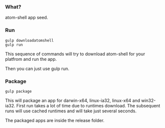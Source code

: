 ### What?
atom-shell app seed.

### Run
    gulp downloadatomshell
    gulp run

This sequence of commands will try to download atom-shell for your platfrom and run the app.

Then you can just use gulp run.

### Package
    gulp package

This will package an app for darwin-x64, linux-ia32, linux-x64 and win32-ia32.
First run takes a lot of time due to runtimes download. The subsequent runs will use cached runtimes and will take just several seconds.

The packaged apps are inside the release folder.
